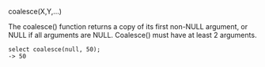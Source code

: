 coalesce(X,Y,...)

The coalesce() function returns a copy of its first non-NULL argument, or NULL if all arguments are NULL. Coalesce() must have at least 2 arguments.

```
select coalesce(null, 50);
-> 50
```
